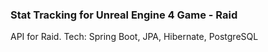 ### Stat Tracking for Unreal Engine 4 Game - Raid ###

API for Raid. Tech: Spring Boot, JPA, Hibernate, PostgreSQL